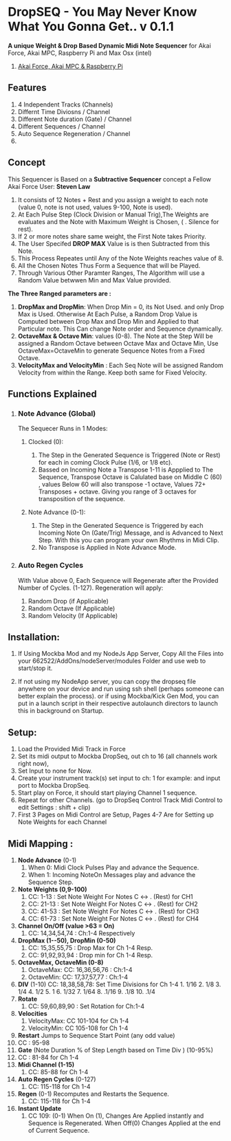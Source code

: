 # DropSEQ - You May Never Know What You Gonna Get.. v 0.1.1
**A unique Weight & Drop Based  Dynamic Midi Note Sequencer** for Akai Force, Akai MPC, Raspberry Pi and Max Osx (intel)


1. [Akai Force, Akai MPC & Raspberry Pi]()


## Features
1. 4 Independent Tracks (Channels)
2. Differnt Time Diviosns / Channel
3. Different Note duration (Gate) / Channel
4. Different Sequences / Channel
5. Auto Sequence Regeneration  / Channel
6. 
   


## Concept
This Sequencer is Based on a **Subtractive Sequencer** concept a Fellow Akai Force User: **Steven Law**

1. It consists of 12 Notes + Rest and you assign a weight to each note (value 0, note is not used, values 9-100, Note is used).
2. At Each Pulse Step (Clock Division or Manual Trig),The Weights are evaluates and the Note with Maximum Weight is Chosen, ( . Silence for rest).
3. If 2 or more notes share same weight, the First Note takes Priority.
4. The User Specifed **DROP MAX** Value is is then Subtracted from this Note.
5. This Process Repeates until Any of the Note Weights reaches value of 8.
6. All the Chosen Notes Thus Form a Sequence that will be Played.
7. Through Various Other Paramter Ranges, The Algorithm will use a Random Value betwwen Min and Max Value provided.

**The Three Ranged parameters are :**
   1. **DropMax and DropMin**:  When Drop Min = 0, its Not Used. and only Drop Max is Used. Otherwise At Each Pulse, a Random Drop Value is Computed between Drop Max and Drop Min and Applied to that Particular note. This Can change Note order and Sequence dynamically.
   2. **OctaveMax & Octave Min**: values (0-8). The Note at the Step Will be assigned a Random Octave between Octave Max and Octave Min, Use OctaveMax=OctaveMin to generate Sequence Notes from a Fixed Octave.
   3. **VelocityMax and VelocityMin** : Each Seq Note will be assigned Random Velocity from within the Range. Keep both same for Fixed Velocity.

## Functions Explained

1. ### Note Advance (Global)
   The Sequecer Runs in 1 Modes:
   1. Clocked (0):
      1.  The Step in the Generated Sequence is Triggered (Note or Rest) for each in coming Clock Pulse (1/6, or 1/8 etc). 
      2.  Bassed on Incoming Note a Transpose 1-11 is Appplied to The Sequence, Transpose Octave is Calulated base on Middle C (60) , values Below 60 will also transpose -1 octave, Values 72+ Transposes + octave. Giving you range of 3 octaves for transposition of the sequence.
      
   2. Note Advance (0-1):
      1.  The Step in the Generated Sequence is Triggered by each Incoming Note On (Gate/Trig) Message, and is Advanced to Next Step. With this you can program your own Rhythms in Midi Clip.
      2. No Transpose is Applied in Note Advance Mode.

2. ### Auto Regen Cycles
    With Value above 0, Each Sequence will Regenerate after the Provided Number of Cycles. (1-127).
    Regeneration will apply:    
    1. Random Drop (if Applicable)
    2. Random Octave (If Applicable)
    3. Random Velocity (If Applicable)


## Installation: 
1. If Using Mockba Mod and my NodeJs App Server, Copy All the Files into your 662522/AddOns/nodeServer/modules Folder and use web to  start/stop  it.

2. If not using my NodeApp server, you can copy the dropseq file anywhere on your device and run using ssh shell (perhaps someone can better explain the process).
or if using Mockba/Kick Gen Mod, you can put in a launch script in their respective autolaunch directors to launch this in background on Startup.


## Setup:
1. Load the Provided Midi Track in Force
2. Set its midi output to Mockba DropSeq, out ch to 16 (all channels work right now),
3. Set Input to none for Now.
4. Create your instrument track(s) set input to ch: 1 for example: and input port to Mockba DropSeq.
5. Start play on Force, it should start playing Channel 1 sequence.
6. Repeat for other Channels. (go to DropSeq Control Track Midi Control to edit Settings : shift +  clip)
7. First 3 Pages on Midi Control are Setup, Pages 4-7 Are for Setting up Note Weights for each Channel


## Midi Mapping :
1. **Node Advance** (0-1)
   1. When 0: Midi Clock Pulses Play and advance the Sequence.
   2. When 1: Incoming NoteOn Messages play and advance the Sequence Step.
2. **Note Weights (0,9-100)**
   1.  CC: 1-13  : Set Note Weight For Notes C <-> . (Rest) for CH1
   2.  CC: 21-13 : Set Note Weight For Notes C <-> . (Rest) for CH2
   3.  CC: 41-53 : Set Note Weight For Notes C <-> . (Rest) for CH3
   4.  CC: 61-73 : Set Note Weight For Notes C <-> . (Rest) for CH4
3. **Channel On/Off (value >63 = On)**
    1.  CC: 14,34,54,74 : Ch:1-4 Respectively
4. **DropMax (1--50), DropMin (0-50)**
     1.  CC: 15,35,55,75 : Drop Max for Ch 1-4 Resp.
     2.  CC: 91,92,93,94 : Drop min for Ch 1-4 Resp.
5. **OctaveMax, OctaveMin (0-8)**
   1. OctaveMax: CC: 16,36,56,76 : Ch:1-4
   2. OctaveMin: CC: 17,37,57,77 : Ch:1-4
6. **DIV** (1-10) CC: 18,38,58,78: Set Time Divisions for Ch 1-4
       1.  1/16
       2.  1/8
       3.  1/4
       4.  1/2
       5.  1
       6.  1/32
       7.  1/64
       8.  .1/16
       9.  .1/8
       10. .1/4 
7. **Rotate**
   1. CC: 59,60,89,90 : Set Rotation for Ch:1-4
8. **Velocities**
   1. VelocityMax: CC 101-104 for Ch 1-4
   2. VelocityMin: CC 105-108 for Ch 1-4
9.  **Restart** Jumps to Sequence Start Point (any odd value)
   3. CC : 95-98
10. **Gate** (Note Duration % of Step Length based on Time Div ) (10-95%)
   4.  CC : 81-84 for Ch 1-4
11. **Midi Channel (1-15)**
    1.  CC: 85-88 for Ch 1-4
12. **Auto Regen Cycles** (0-127)
    1.  CC: 115-118 for Ch 1-4
13. **Regen** (0-1) Recomputes and Restarts the Sequence.
    1.  CC: 115-118 for Ch 1-4
14. **Instant Update**
    1. CC 109: (0-1) When On (1), Changes Are Applied instantly and Sequence is Regenerated. When Off(0) Changes Applied at the end of Current Sequence.



